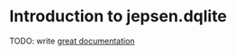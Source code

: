 # Introduction to jepsen.dqlite

TODO: write [great documentation](http://jacobian.org/writing/what-to-write/)
